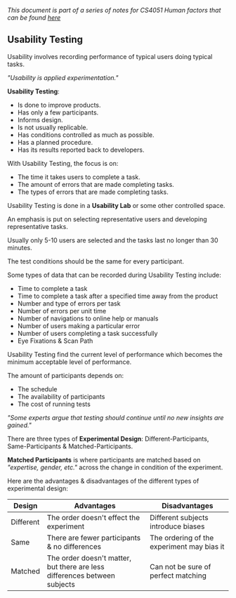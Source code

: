 *This document is part of a series of notes for CS4051 Human factors that can be found [here](https://github.com/nating/personal-notes/blob/master/fourth-year/human-factors/notes)*

## Usability Testing

Usability involves recording performance of typical users doing typical tasks.

*"Usability is applied experimentation."*

**Usability Testing**:  
* Is done to improve products.
* Has only a few participants.
* Informs design.
* Is not usually replicable.
* Has conditions controlled as much as possible.
* Has a planned procedure.
* Has its results reported back to developers.

With Usability Testing, the focus is on:  
* The time it takes users to complete a task.
* The amount of errors that are made completing tasks.
* The types of errors that are made completing tasks.

Usability Testing is done in a **Usability Lab** or some other controlled space.

An emphasis is put on selecting representative users and developing representative tasks.

Usually only 5-10 users are selected and the tasks last no longer than 30 minutes.

The test conditions should be the same for every participant.

Some types of data that can be recorded during Usability Testing include:  
* Time to complete a task
* Time to complete a task after a specified time away from the product
* Number and type of errors per task
* Number of errors per unit time
* Number of navigations to online help or manuals
* Number of users making a particular error
* Number of users completing a task successfully
* Eye Fixations & Scan Path

Usability Testing find the current level of performance which becomes the minimum acceptable level of performance.

The amount of participants depends on:  
* The schedule
* The availability of participants
* The cost of running tests

*"Some experts argue that testing should continue until no new insights are gained."*

There are three types of **Experimental Design**: Different-Participants, Same-Participants & Matched-Participants.

**Matched Participants** is where participants are matched based on *"expertise, gender, etc."* across the change in condition of the experiment.

Here are the advantages & disadvantages of the different types of experimental design:  

|Design|Advantages|Disadvantages|
|---|---|---|
|Different|The order doesn't effect the experiment|Different subjects introduce biases|
|Same|There are fewer participants & no differences|The ordering of the experiment may bias it|
|Matched|The order doesn't matter, but there are less differences between subjects|Can not be sure of perfect matching|

